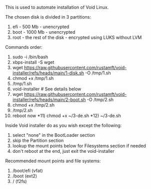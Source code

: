 This is used to automate installation of Void Linux.

The chosen disk is divided in 3 partitions:
1) efi - 500 Mb - unencrypted
2) boot - 1000 Mb - unencrypted
3) root - the rest of the disk - encrypted using LUKS without LVM

Commands order:
1) sudo -i /bin/bash
2) xbps-install -S wget
3) wget https://raw.githubusercontent.com/rustamft/void-installer/refs/heads/main/1-disk.sh -O /tmp/1.sh
4) chmod +x /tmp/1.sh
5) /tmp/1.sh
6) void-installer # See details below
7) wget https://raw.githubusercontent.com/rustamft/void-installer/refs/heads/main/2-boot.sh -O /tmp/2.sh
8) chmod +x /tmp/2.sh
9) /tmp/2.sh
10) reboot now
*11) chmod +x ~/3-de.sh
*12) ~/3-de.sh

Inside Void installer do as you wish except the following:
1) select "none" in the BootLoader section
2) skip the Partition section
3) lookup the mount points below for Filesystems section if needed
4) don't reboot at the end, just exit the void-installer

Recommended mount points and file systems:
1) /boot/efi (vfat)
2) /boot (ext2)
3) / (f2fs)
